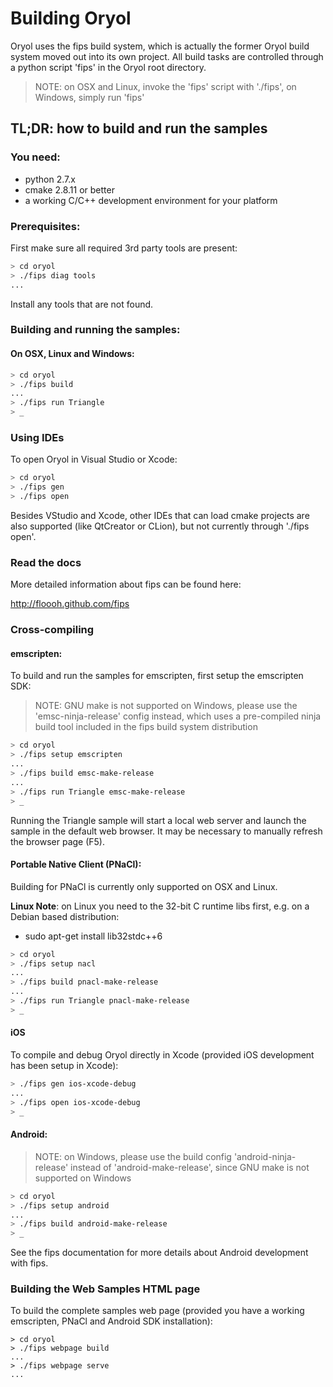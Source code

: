 # Building Oryol

Oryol uses the fips build system, which is actually the former
Oryol build system moved out into its own project. All build tasks
are controlled through a python script 'fips' in the Oryol root
directory.

>NOTE: on OSX and Linux, invoke the 'fips' script with './fips', on Windows, 
simply run 'fips'

## TL;DR: how to build and run the samples

### You need:

- python 2.7.x
- cmake 2.8.11 or better
- a working C/C++ development environment for your platform

### Prerequisites:

First make sure all required 3rd party tools are present:

```bash
> cd oryol
> ./fips diag tools
...
```

Install any tools that are not found.

### Building and running the samples:

#### On OSX, Linux and Windows:

```bash
> cd oryol
> ./fips build
...
> ./fips run Triangle
> _
```

### Using IDEs

To open Oryol in Visual Studio or Xcode:

```bash
> cd oryol
> ./fips gen
> ./fips open
```

Besides VStudio and Xcode, other IDEs that can load cmake projects
are also supported (like QtCreator or CLion), but not currently
through './fips open'.

### Read the docs

More detailed information about fips can be found here:

http://floooh.github.com/fips

### Cross-compiling

#### emscripten:

To build and run the samples for emscripten, first setup the emscripten SDK:

> NOTE: GNU make is not supported on Windows, please use the 'emsc-ninja-release'
> config instead, which uses a pre-compiled ninja build tool included in the
> fips build system distribution

```bash
> cd oryol
> ./fips setup emscripten
...
> ./fips build emsc-make-release
...
> ./fips run Triangle emsc-make-release
> _
```

Running the Triangle sample will start a local web server and launch the
sample in the default web browser. It may be necessary to manually 
refresh the browser page (F5).

#### Portable Native Client (PNaCl):

Building for PNaCl is currently only supported on OSX and Linux.

**Linux Note**: on Linux you need to the 32-bit C runtime libs first, e.g. on
a Debian based distribution:

* sudo apt-get install lib32stdc++6

```bash
> cd oryol
> ./fips setup nacl
...
> ./fips build pnacl-make-release
...
> ./fips run Triangle pnacl-make-release
> _
```

#### iOS

To compile and debug Oryol directly in Xcode (provided iOS development
has been setup in Xcode):

```bash
> ./fips gen ios-xcode-debug
...
> ./fips open ios-xcode-debug
> _
```

#### Android:

> NOTE: on Windows, please use the build config 'android-ninja-release' instead
> of 'android-make-release', since GNU make is not supported on Windows

```bash
> cd oryol
> ./fips setup android
...
> ./fips build android-make-release
> _
```

See the fips documentation for more details about Android development
with fips.


### Building the Web Samples HTML page

To build the complete samples web page (provided you have a working emscripten,
PNaCl and Android SDK installation):

```
> cd oryol
> ./fips webpage build
...
> ./fips webpage serve
...
```


